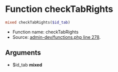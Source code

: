 Function checkTabRights
===========================





```php
mixed checkTabRights($id_tab)
```

* Function name: checkTabRights
* Source: [admin-dev/functions.php line 278](https://github.com/PrestaShop/PrestaShop/blob/1.5.3.1/admin-dev/functions.php#L278).

Arguments
---------

* $id_tab **mixed**

